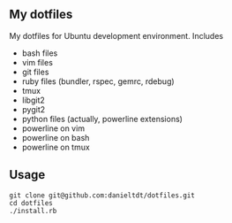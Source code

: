 My dotfiles
-----------

My dotfiles for Ubuntu development environment.
Includes
  * bash files
  * vim files
  * git files
  * ruby files (bundler, rspec, gemrc, rdebug)
  * tmux
  * libgit2
  * pygit2
  * python files (actually, powerline extensions)
  * powerline on vim
  * powerline on bash
  * powerline on tmux

## Usage

    git clone git@github.com:danieltdt/dotfiles.git
    cd dotfiles
    ./install.rb
